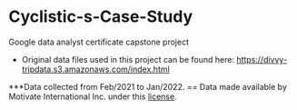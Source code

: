 # Cyclistic-s-Case-Study
Google data analyst certificate capstone project


* Original data files used in this project can be found here: https://divvy-tripdata.s3.amazonaws.com/index.html

***Data collected from Feb/2021 to Jan/2022. == Data made available by Motivate International Inc. 
under this [license](https://ride.divvybikes.com/data-license-agreement).
